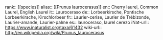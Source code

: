 

rank:: [[species]]
alias:: [[Prunus laurocerasus]]
en:: Cherry laurel, Common Laurel, English Laurel
it:: Lauroceraso
de:: Lorbeerkirsche, Pontische Lorbeerkirsche, Kirschlorbeer
fr:: Laurier-cerise, Laurier de Trébizonde, Laurier-amande, Laurier-palme
es:: lauroceraso, laurel cerezo
iNat-url:: https://www.inaturalist.org/taxa/61432
wiki-url:: http://en.wikipedia.org/wiki/Prunus_laurocerasus
